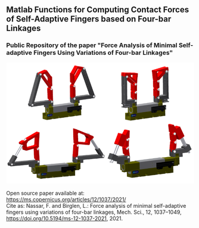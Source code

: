 ## Matlab Functions for Computing Contact Forces of Self-Adaptive Fingers based on Four-bar Linkages
### Public Repository of the paper "Force Analysis of Minimal Self-adaptive Fingers Using Variations of Four-bar Linkages"

![Fingers](4BFingers.png)

Open source paper available at: https://ms.copernicus.org/articles/12/1037/2021/<br/>
Cite as: Nassar, F. and Birglen, L.: Force analysis of minimal self-adaptive fingers using variations of four-bar linkages, Mech. Sci., 12, 1037–1049, https://doi.org/10.5194/ms-12-1037-2021, 2021. 
